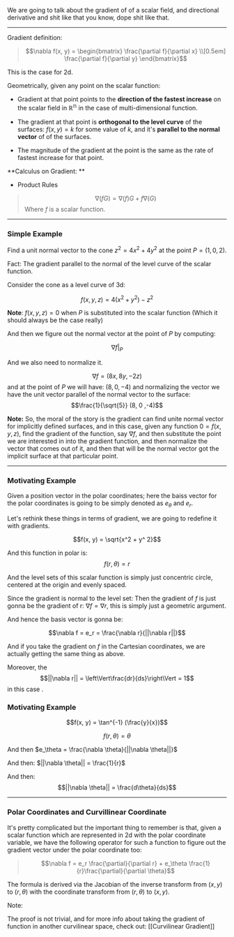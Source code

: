 We are going to talk about the gradient of of a scalar field, and directional derivative and shit like that you know, dope shit like that. 

---
Gradient definition: 
> $$\nabla f(x, y) = \begin{bmatrix}
> \frac{\partial f}{\partial x} \\[0.5em] \frac{\partial f}{\partial y}
> \end{bmatrix}$$

This is the case for 2d. 

Geometrically, given any point on the scalar function: 
* Gradient at that point points to the **direction of the fastest increase** on the scalar field in $\mathbb{R^n}$ in the case of multi-dimensional function. 

* The gradient at that point is **orthogonal to the level curve** of the surfaces: $f(x, y) = k$ for some value of $k$, and it's **parallel to the normal vector** of of the surfaces. 

* The magnitude of the gradient at the point is the same as the rate of fastest increase for that point.  

**Calculus on Gradient: **
* Product Rules
> $$\nabla(fG) = \nabla (f)G + f\nabla(G)$$
> Where $f$ is a scalar function. 

---
### Simple Example

Find a unit normal vector to the cone $z^2 = 4x^2 + 4y^2$ at the point $P = (1, 0, 2)$. 

Fact: The gradient parallel to the normal of the level curve of the scalar function. 

Consider the cone as a level curve of 3d: 

$$f(x, y, z) = 4(x^2 + y^2) - z^2$$

**Note**: $f(x, y, z) = 0$ when $P$ is substituted into the scalar function (Which it should always be the case really)

And then we figure out the normal vector at the point of $P$ by computing: 

$$\nabla f \vert_P$$

And we also need to normalize it. 

$$\nabla f = (8x, 8y, -2z)$$ 
and at the point of $P$ we will have: $(8, 0, -4)$ and normalizing the vector we have the unit vector parallel of the normal vector to the surface: 
$$\frac{1}{\sqrt{5}} (8, 0 ,-4)$$

**Note:**
So, the moral of the story is the gradient can find unite normal vector for implicitly defined surfaces, and in this case, given any function $0 = f(x, y, z)$, find the gradient of the function, say $\nabla f$, and then substitute the point we are interested in into the gradient function, and then normalize the vector that comes out of it, and then that will be the normal vector got the implicit surface at that particular point. 

----
### Motivating Example

Given a position vector in the polar coordinates; here the baiss vector for the polar coordinates is going to be simply denoted as $e_\theta$ and $e_r$. 

Let's rethink these things in terms of gradient, we are going to redefine it with gradients. 

$$f(x, y) = \sqrt{x^2 + y^ 2}$$

And this function in polar is: 
$$f(r, \theta) = r$$

And the level sets of this scalar function is simply just concentric circle, centered at the origin and evenly spaced. 

Since the gradient is normal to the level set: Then the gradient of $f$ is just gonna be the gradient of r: $\nabla f = \nabla r$, this is simply just a geometric argument. 

And hence the basis vector is gonna be: 

$$\nabla f = e_r = \frac{\nabla r}{||\nabla r||}$$


And if you take the gradient on $f$ in the Cartesian coordinates, we are actually getting the same thing as above. 

Moreover, the $$||\nabla r|| = \left\Vert\frac{dr}{ds}\right\Vert = 1$$ in this case .


### Motivating Example 

$$f(x, y) = \tan^{-1} (\frac{y}{x})$$

$$f(r, \theta) = \theta$$

And then $e_\theta = \frac{\nabla \theta}{||\nabla \theta||}$

And then: $||\nabla \theta|| = \frac{1}{r}$

And then: $$||\nabla \theta|| = \frac{d\theta}{ds}$$

---

### Polar Coordinates and Curvillinear Coordinate

It's pretty complicated but the important thing to remember is that, given a scalar function which are represented in 2d with the polar coordinate variable, we have the following operator for such a function to figure out the gradient vector under the polar coordinate too: 

> $$\nabla f = e_r \frac{\partial}{\partial r} + e_\theta \frac{1}{r}\frac{\partial}{\partial \theta}$$

The formula is derived via the Jacobian of the inverse transform from $(x,y)$ to $(r, \theta)$ with the coordinate transform from $(r, \theta)$ to $(x, y)$. 

Note: 

The proof is not trivial, and for more info about taking the gradient of function in another curvilinear space, check out: [[Curvilinear Gradient]]


